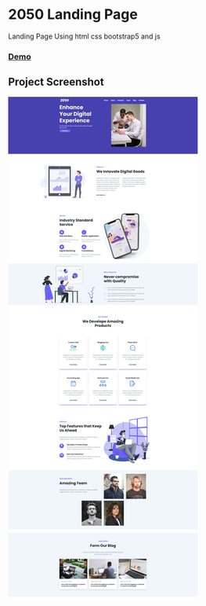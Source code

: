 # 2050 Landing Page
Landing Page Using html css bootstrap5 and js

### [Demo](https://tahaalothman.github.io/2050-Landing-Page/)

## Project Screenshot
![](https://github.com/TahaAlothman/2050-Landing-Page/blob/main/screenshot.png)
